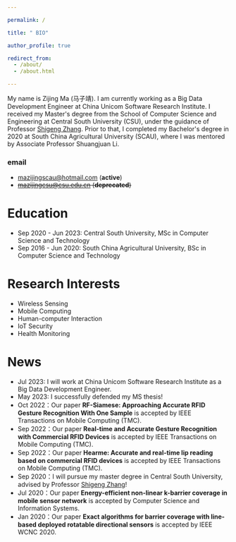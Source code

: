 ```yaml
---

permalink: /

title: " BIO"

author_profile: true

redirect_from:
  - /about/
  - /about.html

---
```


[//]: # (## Bio)
<!-- I am currently a big data development engineer in China Unicom Software Research Institute. I received my master degree at the School of Computer Science and Engineering at Central South University (CSU), advised by Professor [Shigeng Zhang](https://faculty.csu.edu.cn/zhangshigeng/en/index.htm). I received my bachlor degree in 2020 from South China Agricultural University (SCAU), where I was advised by Associate Professor Shuangjuan Li. -->

My name is Zijing Ma (马子靖). I am currently working as a Big Data Development Engineer at China Unicom Software Research Institute. I received my Master's degree from the School of Computer Science and Engineering at Central South University (CSU), under the guidance of Professor [Shigeng Zhang](https://faculty.csu.edu.cn/zhangshigeng/en/index.htm). Prior to that, I completed my Bachelor's degree in 2020 at South China Agricultural University (SCAU), where I was mentored by Associate Professor Shuangjuan Li.

### email
- mazijingscau@hotmail.com (**active**)
- ~~mazijingcsu@csu.edu.cn (**deprecated**)~~

<!-- [<font color="#B22222">Highlight</font>] I am looking for a PhD position to start in 2024 Spring/Fall!  -->
<!--
<font color="Red">[Highlight]</font> I am looking for a PhD position to start in 2024 Spring/Fall!
-->

# Education
- Sep 2020 - Jun 2023: Central South University, MSc in Computer Science and Technology
- Sep 2016 - Jun 2020: South China Agricultural University, BSc in Computer Science and Technology

# Research Interests
- Wireless Sensing 
- Mobile Computing 
- Human-computer Interaction
- IoT Security
- Health Monitoring

<!-- ## CV
My latest CV is [here](https://ma-zijing.github.io/file/My_Curriculum_Vitae.pdf). -->


# News
- Jul 2023: I will work at China Unicom Software Research Institute as a Big Data Development Engineer.
- May 2023: I successfully defended my MS thesis! 
- Oct 2022：Our paper **RF-Siamese: Approaching Accurate RFID Gesture Recognition With One Sample** is accepted by IEEE Transactions on Mobile Computing (TMC).
- Sep 2022：Our paper **Real-time and Accurate Gesture Recognition with Commercial RFID Devices** is accepted by IEEE Transactions on Mobile Computing (TMC).
- Sep 2022：Our paper **Hearme: Accurate and real-time lip reading based on commercial RFID devices** is accepted by IEEE Transactions on Mobile Computing (TMC).
- Sep 2020：I will pursue my master degree in Central South University, advised by Professor [Shigeng Zhang](https://faculty.csu.edu.cn/zhangshigeng/en/index.htm)!
- Jul 2020：Our paper **Energy-efficient non-linear k-barrier coverage in mobile sensor network** is accepted by Computer Science and Information Systems.
- Jan 2020：Our paper **Exact algorithms for barrier coverage with line-based deployed rotatable directional sensors** is accepted by IEEE WCNC 2020.
